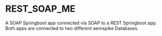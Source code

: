 # REST_SOAP_ME
 A SOAP Springboot app connected via SOAP to a REST Springboot app. Both apps are connected to two different aerospike Databases.
